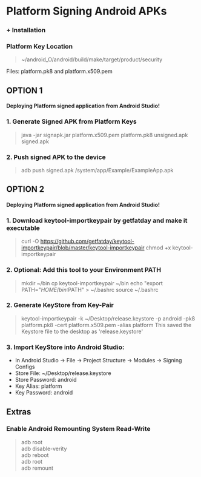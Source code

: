 
# Platform Signing Android APKs
### + Installation

### Platform Key Location
> ~/android_O/android/build/make/target/product/security   

Files: platform.pk8 and platform.x509.pem   

## OPTION 1
#### Deploying Platform signed application from Android Studio!

### 1. Generate Signed APK from Platform Keys
> java -jar signapk.jar platform.x509.pem platform.pk8 unsigned.apk signed.apk

### 2. Push signed APK to the device
> adb push signed.apk /system/app/Example/ExampleApp.apk

## OPTION 2
#### Deploying Platform signed application from Android Studio!
### 1. Download keytool-importkeypair by getfatday and make it executable
> curl -O https://github.com/getfatday/keytool-importkeypair/blob/master/keytool-importkeypair
> chmod +x keytool-importkeypair
### 2. Optional: Add this tool to your Environment PATH
> mkdir ~/bin
> cp keytool-importkeypair ~/bin
> echo "export PATH="$HOME/bin:$PATH" > ~/.bashrc
> source ~/.bashrc
### 2. Generate KeyStore from Key-Pair
> keytool-importkeypair -k ~/Desktop/release.keystore -p android -pk8 platform.pk8 -cert platform.x509.pem -alias platform
This saved the Keystore file to the desktop as 'release.keystore'  
### 3. Import KeyStore into Android Studio:
- In Android Studio -> File -> Project Structure -> Modules -> Signing Configs
- Store File: ~/Desktop/release.keystore
- Store Password: android
- Key Alias: platform
- Key Password: android

## Extras
### Enable Android Remounting System Read-Write
> adb root  
> adb disable-verity  
> adb reboot  
> adb root  
> adb remount  
